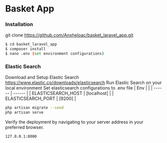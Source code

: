 # Basket App

### Installation

git clone https://github.com/Anxheloac/basket_laravel_app.git 

```sh
$ cd basket_laravel_app
$ composer install
$ nano .env (set environment configurations)
```
### Elastic Search

Download and Setup Elastic Search
https://www.elastic.co/downloads/elasticsearch
Run Elastic Search on your local environment
Set elasticsearch configurations to .env file
| Env |  |
| ------ | ------ |
| ELASTICSEARCH_HOST | [localhost] |
| ELASTICSEARCH_PORT | [9200] |

```sh
php artisan migrate --seed
php artisan serve
```
Verify the deployment by navigating to your server address in your preferred browser.

```sh
127.0.0.1:8000
```
